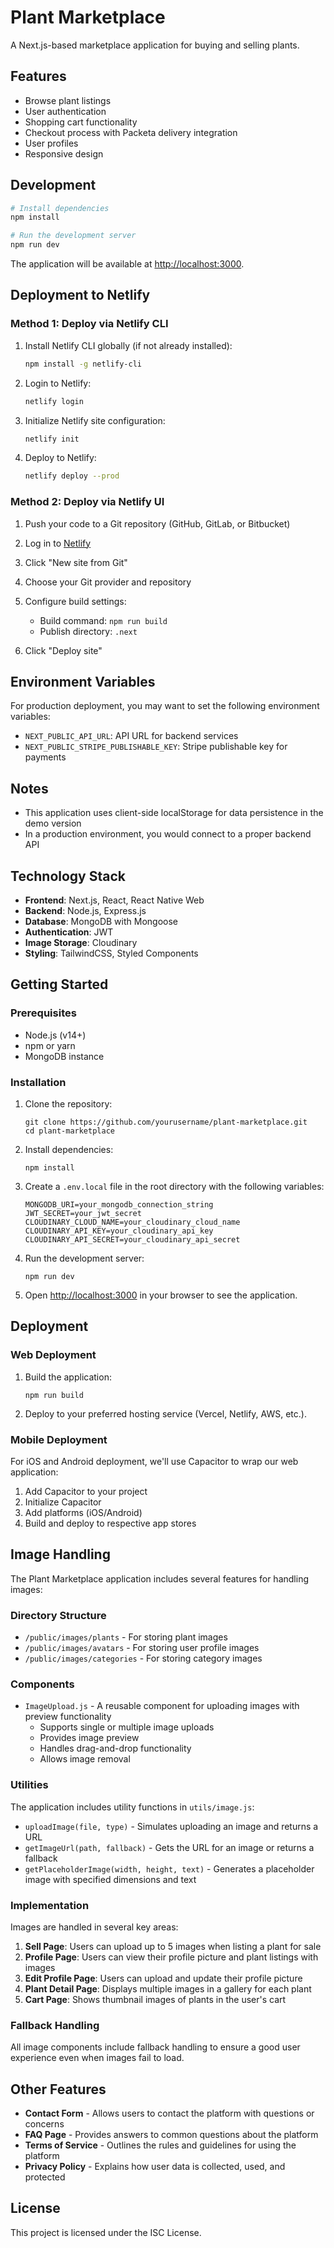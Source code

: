 # Plant Marketplace

A Next.js-based marketplace application for buying and selling plants.

## Features

- Browse plant listings
- User authentication
- Shopping cart functionality
- Checkout process with Packeta delivery integration
- User profiles
- Responsive design

## Development

```bash
# Install dependencies
npm install

# Run the development server
npm run dev
```

The application will be available at [http://localhost:3000](http://localhost:3000).

## Deployment to Netlify

### Method 1: Deploy via Netlify CLI

1. Install Netlify CLI globally (if not already installed):
   ```bash
   npm install -g netlify-cli
   ```

2. Login to Netlify:
   ```bash
   netlify login
   ```

3. Initialize Netlify site configuration:
   ```bash
   netlify init
   ```

4. Deploy to Netlify:
   ```bash
   netlify deploy --prod
   ```

### Method 2: Deploy via Netlify UI

1. Push your code to a Git repository (GitHub, GitLab, or Bitbucket)

2. Log in to [Netlify](https://app.netlify.com/)

3. Click "New site from Git"

4. Choose your Git provider and repository

5. Configure build settings:
   - Build command: `npm run build`
   - Publish directory: `.next`

6. Click "Deploy site"

## Environment Variables

For production deployment, you may want to set the following environment variables:

- `NEXT_PUBLIC_API_URL`: API URL for backend services
- `NEXT_PUBLIC_STRIPE_PUBLISHABLE_KEY`: Stripe publishable key for payments

## Notes

- This application uses client-side localStorage for data persistence in the demo version
- In a production environment, you would connect to a proper backend API

## Technology Stack

- **Frontend**: Next.js, React, React Native Web
- **Backend**: Node.js, Express.js
- **Database**: MongoDB with Mongoose
- **Authentication**: JWT
- **Image Storage**: Cloudinary
- **Styling**: TailwindCSS, Styled Components

## Getting Started

### Prerequisites

- Node.js (v14+)
- npm or yarn
- MongoDB instance

### Installation

1. Clone the repository:
   ```
   git clone https://github.com/yourusername/plant-marketplace.git
   cd plant-marketplace
   ```

2. Install dependencies:
   ```
   npm install
   ```

3. Create a `.env.local` file in the root directory with the following variables:
   ```
   MONGODB_URI=your_mongodb_connection_string
   JWT_SECRET=your_jwt_secret
   CLOUDINARY_CLOUD_NAME=your_cloudinary_cloud_name
   CLOUDINARY_API_KEY=your_cloudinary_api_key
   CLOUDINARY_API_SECRET=your_cloudinary_api_secret
   ```

4. Run the development server:
   ```
   npm run dev
   ```

5. Open [http://localhost:3000](http://localhost:3000) in your browser to see the application.

## Deployment

### Web Deployment

1. Build the application:
   ```
   npm run build
   ```

2. Deploy to your preferred hosting service (Vercel, Netlify, AWS, etc.).

### Mobile Deployment

For iOS and Android deployment, we'll use Capacitor to wrap our web application:

1. Add Capacitor to your project
2. Initialize Capacitor
3. Add platforms (iOS/Android)
4. Build and deploy to respective app stores

## Image Handling

The Plant Marketplace application includes several features for handling images:

### Directory Structure

- `/public/images/plants` - For storing plant images
- `/public/images/avatars` - For storing user profile images
- `/public/images/categories` - For storing category images

### Components

- `ImageUpload.js` - A reusable component for uploading images with preview functionality
  - Supports single or multiple image uploads
  - Provides image preview
  - Handles drag-and-drop functionality
  - Allows image removal

### Utilities

The application includes utility functions in `utils/image.js`:

- `uploadImage(file, type)` - Simulates uploading an image and returns a URL
- `getImageUrl(path, fallback)` - Gets the URL for an image or returns a fallback
- `getPlaceholderImage(width, height, text)` - Generates a placeholder image with specified dimensions and text

### Implementation

Images are handled in several key areas:

1. **Sell Page**: Users can upload up to 5 images when listing a plant for sale
2. **Profile Page**: Users can view their profile picture and plant listings with images
3. **Edit Profile Page**: Users can upload and update their profile picture
4. **Plant Detail Page**: Displays multiple images in a gallery for each plant
5. **Cart Page**: Shows thumbnail images of plants in the user's cart

### Fallback Handling

All image components include fallback handling to ensure a good user experience even when images fail to load.

## Other Features

- **Contact Form** - Allows users to contact the platform with questions or concerns
- **FAQ Page** - Provides answers to common questions about the platform
- **Terms of Service** - Outlines the rules and guidelines for using the platform
- **Privacy Policy** - Explains how user data is collected, used, and protected

## License

This project is licensed under the ISC License. 